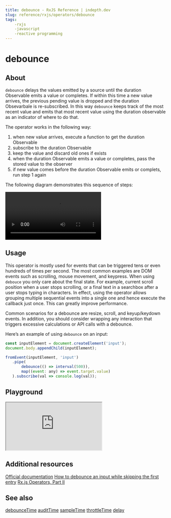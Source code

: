 ```yaml
---
title: debounce - RxJS Reference | indepth.dev
slug: reference/rxjs/operators/debounce
tags:
    -rxjs 
    -javascript 
    -reactive programming
---
```


# debounce

## About 

`debounce` delays the values emitted by a source until the duration Observable emits a value or completes. If within this time a new value arrives, the previous pending value is dropped and the duration Obsevarbale is re-subscribed. In this way `debounce` keeps track of the most recent value and emits that most recent value using the duration observable as an indicator of where to do that.

The operator works in the following way:
1. when new value arrives, execute a function to get the duration Observable
2. subscribe to the duration Observable
3. keep the value and discard old ones if exists
4. when the duration Observable emits a value or completes, pass the stored value to the observer
5. if new value comes before the duration Observable emits or complets, run step 1 again

The following diagram demonstrates this sequence of steps:

<video>
    <source src="https://images.indepth.dev/references/rxjs/debounce.mp4" type="video/mp4">
</video>

## Usage

This operator is mostly used for events that can be triggered tens or even hundreds of times per second. The most common examples are DOM events such as scrolling, mouse movement, and keypress. When using `debouce` you only care about the final state. For example, current scroll position when a user stops scrolling, or a final text in a searchbox after a user stops typing in characters. In effect, using the operator allows grouping multiple sequential events into a single one and hence execute the callback just once. This can greatly improve performance.

Common scenarios for a debounce are resize, scroll, and keyup/keydown events. In addition, you should consider wrapping any interaction that triggers excessive calculations or API calls with a debounce.

Here’s an example of using `debounce` on an input:

```javascript
const inputElement = document.createElement('input');
document.body.appendChild(inputElement);

fromEvent(inputElement, 'input')
   .pipe(
       debounce(() => interval(500)),
       map((event: any) => event.target.value)
   ).subscribe(val => console.log(val));
```

## Playground

<iframe src="https://stackblitz.com/edit/indepth-rxjs-debounce?embed=1&file=index.ts"></iframe>

## Additional resources

[Official documentation](https://rxjs-dev.firebaseapp.com/api/operators/debounce)
[How to debounce an input while skipping the first entry](https://indepth.dev/posts/1444/how-to-debounce-an-input-while-skipping-the-first-entry)
[Rx.js Operators, Part II](https://indepth.dev/posts/1445/rx-js-operators-part-ii)

## See also

[debounceTime](https://indepth.dev/reference/rxjs/operators/debounce-time)
[auditTime](https://indepth.dev/reference/rxjs/operators/audit-time)
[sampleTime](https://indepth.dev/reference/rxjs/operators/sample-time)
[throttleTime](https://indepth.dev/reference/rxjs/operators/throttle-time)
[delay](https://indepth.dev/reference/rxjs/operators/delay)

